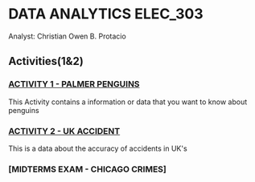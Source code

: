 # DATA ANALYTICS ELEC_303
Analyst: Christian Owen B. Protacio

## Activities(1&2)

### [ACTIVITY 1 - PALMER PENGUINS](https://github.com/Chrstsean/ELEC303_PROTACIO/blob/main/ELEC303_3C/PROTACIO/activity1.ipynb?)
This Activity contains a information or data that you want to know about penguins

### [ACTIVITY 2 - UK ACCIDENT](https://github.com/Chrstsean/ELEC303_PROTACIO/blob/main/ELEC303_3C/PROTACIO/Activity2.ipynb)
This is a data about the accuracy of accidents in UK's

### [MIDTERMS EXAM - CHICAGO CRIMES]
